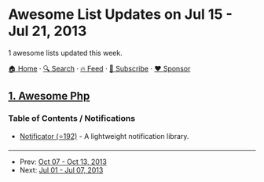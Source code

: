 # Awesome List Updates on Jul 15 - Jul 21, 2013

1 awesome lists updated this week.

[🏠 Home](/README.md) · [🔍 Search](https://www.trackawesomelist.com/search/) · [🔥 Feed](https://www.trackawesomelist.com/week/rss.xml) · [📮 Subscribe](https://trackawesomelist.us17.list-manage.com/subscribe?u=d2f0117aa829c83a63ec63c2f&id=36a103854c) · [❤️  Sponsor](https://github.com/sponsors/theowenyoung)



## [1. Awesome Php](/content/ziadoz/awesome-php/week/README.md)

### Table of Contents / Notifications

*   [Notificator (⭐192)](https://github.com/namshi/notificator) - A lightweight notification library.

---

- Prev: [Oct 07 - Oct 13, 2013](/content/2013/40/README.md)
- Next: [Jul 01 - Jul 07, 2013](/content/2013/26/README.md)